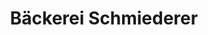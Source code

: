 ---
title: "Bäckerei Schmiederer"
url: /bad-peterstal-griesbach/baeckerei-schmiederer/
shop: Bäckerei
---